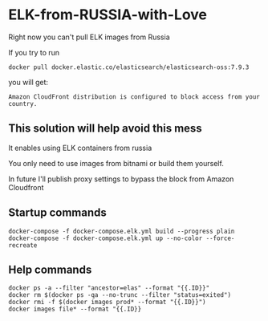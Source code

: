 # ELK-from-RUSSIA-with-Love

Right now you can't pull ELK images from Russia 

If you try to run

```
docker pull docker.elastic.co/elasticsearch/elasticsearch-oss:7.9.3
```

you will get:

```
Amazon CloudFront distribution is configured to block access from your country.
```

## This solution will help avoid this mess

It enables using ELK containers from russia

You only need to use images from bitnami or build them yourself.

In future I'll publish proxy settings to bypass the block from Amazon Cloudfront


## Startup commands
```
docker-compose -f docker-compose.elk.yml build --progress plain
docker-compose -f docker-compose.elk.yml up --no-color --force-recreate
```

## Help commands
```
docker ps -a --filter "ancestor=elas" --format "{{.ID}}"
docker rm $(docker ps -qa --no-trunc --filter "status=exited")
docker rmi -f $(docker images prod* --format "{{.ID}}")
docker images file* --format "{{.ID}}
```

